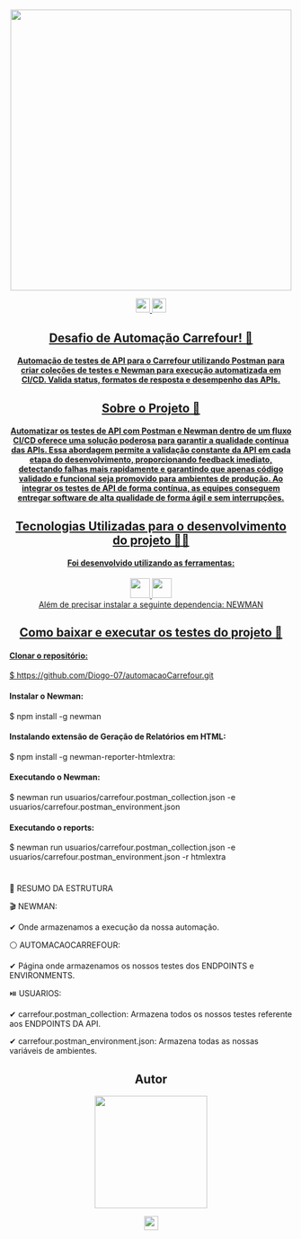 #
<div align="center">
<img src="https://github.com/user-attachments/assets/f4d3f4b5-3829-4158-9c9f-bbf71bf871c5" width="500px" />
</div>

<p align="center">
  
  <a href="https://github.com/Diogo-07/automacaoCarrefour" >
  <img src="https://github.com/user-attachments/assets/71d33a92-eca3-4e99-ba94-195b4431ef4a" height="25"/>

  <a href="https://serverest.dev/#/Usu%C3%A1rios/" >
  <img src="https://github.com/user-attachments/assets/22acb87f-b12f-4899-a836-38c4ab0a2979" height="25"/>

</p> 


<span align="center">

##  Desafio de Automação Carrefour! 👋 

#### Automação de testes de API para o Carrefour utilizando Postman para criar coleções de testes e Newman para execução automatizada em CI/CD. Valida status, formatos de resposta e desempenho das APIs.

</span>



<span align="center">

##  Sobre o Projeto 🧐
  #### Automatizar os testes de API com Postman e Newman dentro de um fluxo CI/CD oferece uma solução poderosa para garantir a qualidade contínua das APIs. Essa abordagem permite a validação constante da API em cada etapa do desenvolvimento, proporcionando feedback imediato, detectando falhas mais rapidamente e garantindo que apenas código validado e funcional seja promovido para ambientes de produção. Ao integrar os testes de API de forma contínua, as equipes conseguem entregar software de alta qualidade de forma ágil e sem interrupções.


</span>

<span align="center">

## Tecnologias Utilizadas para o desenvolvimento do projeto 🧑‍💻 

#### Foi desenvolvido utilizando as ferramentas:

<div align="center">
<a href="https://code.visualstudio.com/Download" >
<img src="https://github.com/user-attachments/assets/532eb651-98f4-4d6d-96f4-68fa06395b13" height="35"/>

<a href="https://github.com/Diogo-07/automacaoCarrefour](https://www.postman.com/downloads/" >
<img src="https://github.com/user-attachments/assets/f739ffb5-7c22-4098-9261-10ca6f58947c" height="35"/>
</div>
<div align="center">
 Além de precisar instalar a seguinte dependencia:
	NEWMAN
</div>
 

</span>

<div align="center">

## Como baixar e executar os testes do projeto 🎯

</div>

<div align="left">
	
#### Clonar o repositório:
$ https://github.com/Diogo-07/automacaoCarrefour.git
#### Instalar o Newman:
$ npm install -g newman
#### Instalando extensão de Geração de Relatórios em HTML:
$ npm install -g newman-reporter-htmlextra:
#### Executando o Newman:
$ newman run usuarios/carrefour.postman_collection.json -e usuarios/carrefour.postman_environment.json
#### Executando o reports:
$ newman run usuarios/carrefour.postman_collection.json -e usuarios/carrefour.postman_environment.json -r htmlextra

</div>


<span align="center">

#
<div align="left">
	
📝 RESUMO DA ESTRUTURA

🎬 NEWMAN:

✔ Onde armazenamos a execução da nossa automação.

⚪ AUTOMACAOCARREFOUR:

✔ Página onde armazenamos os nossos testes dos ENDPOINTS e ENVIRONMENTS.


⏯️ USUARIOS:

✔ carrefour.postman_collection: Armazena todos os nossos testes referente aos ENDPOINTS DA API.

✔ carrefour.postman_environment.json: Armazena todas as nossas variáveis de ambientes.

</div>

##  Autor 

<div align="center">
<img src="https://github.com/user-attachments/assets/ad667386-d23e-4be3-9304-c3f137c59ce6" width="200px" />
</div>

</span>

<p align="center">
  
  <a href="[https://www.linkedin.com/in/kakacordovil/](https://www.linkedin.com/in/diogo-soares-de-%C3%A1vila-4943b6210?utm_source=share&utm_campaign=share_via&utm_content=profile&utm_medium=ios_app)" >
  <img src="https://img.shields.io/badge/-Linkedin-0e76a8?style=for-the-badge&logo=Linkedin&logoColor=white&link=https://www.linkedin.com/in/keidsonroby/" height="25"/>
</p>  
	  
	  
 

